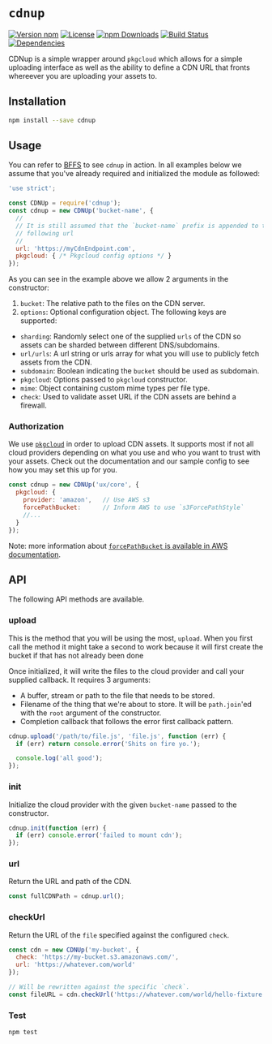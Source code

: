 # `cdnup`

[![Version npm](https://img.shields.io/npm/v/cdnup.svg?style=flat-square)](https://www.npmjs.com/package/cdnup)
[![License](https://img.shields.io/npm/l/cdnup.svg?style=flat-square)](https://github.com/warehouseai/cdnup/blob/master/LICENSE)
[![npm Downloads](https://img.shields.io/npm/dm/cdnup.svg?style=flat-square)](https://npmcharts.com/compare/cdnup?minimal=true)
[![Build Status](https://travis-ci.org/warehouseai/cdnup.svg?branch=master)](https://travis-ci.org/warehouseai/cdnup)
[![Dependencies](https://img.shields.io/david/warehouseai/cdnup.svg?style=flat-square)](https://github.com/warehouseai/cdnup/blob/master/package.json)

CDNup is a simple wrapper around `pkgcloud` which allows for a simple uploading
interface as well as the ability to define a CDN URL that fronts whereever you
are uploading your assets to.

## Installation

```sh
npm install --save cdnup
```

## Usage

You can refer to [BFFS] to see `cdnup` in action. In all examples below we
assume that you've already required and initialized the module as followed:

```js
'use strict';

const CDNUp = require('cdnup');
const cdnup = new CDNUp('bucket-name', {
  //
  // It is still assumed that the `bucket-name` prefix is appended to the
  // following url
  //
  url: 'https://myCdnEndpoint.com',
  pkgcloud: { /* Pkgcloud config options */ }
});
```

As you can see in the example above we allow 2 arguments in the constructor:

1. `bucket`: The relative path to the files on the CDN server.
2. `options`: Optional configuration object. The following keys are supported:
  - `sharding`: Randomly select one of the supplied `urls` of the CDN so assets
    can be sharded between different DNS/subdomains.
  - `url/urls`: A url string or urls array for what you will use to publicly
    fetch assets from the CDN.
  - `subdomain`: Boolean indicating the `bucket` should be used as subdomain.
  - `pkgcloud`: Options passed to `pkgcloud` constructor.
  - `mime`: Object containing custom mime types per file type.
  - `check`: Used to validate asset URL if the CDN assets are behind a firewall.

### Authorization

We use [`pkgcloud`][pkgcloud] in order to upload CDN assets. It supports most if
not all cloud providers depending on what you use and who you want to trust with
your assets. Check out the documentation and our sample config to see how you
may set this up for you.

```js
const cdnup = new CDNUp('ux/core', {
  pkgcloud: {
    provider: 'amazon',   // Use AWS s3
    forcePathBucket:      // Inform AWS to use `s3ForcePathStyle`
    //...
  }
});
```

Note: more information about [`forcePathBucket` is available in AWS
documentation][forcepath].

## API

The following API methods are available.

### upload

This is the method that you will be using the most, `upload`. When you first
call the method it might take a second to work because it will first create the
bucket if that has not already been done

Once initialized, it will write the files to the cloud provider and call your supplied
callback. It requires 3 arguments:

- A buffer, stream or path to the file that needs to be stored.
- Filename of the thing that we're about to store. It will be `path.join`'ed
  with the `root` argument of the constructor.
- Completion callback that follows the error first callback pattern.

```js
cdnup.upload('/path/to/file.js', 'file.js', function (err) {
  if (err) return console.error('Shits on fire yo.');

  console.log('all good');
});
```

### init

Initialize the cloud provider with the given `bucket-name` passed to the
constructor.

```js
cdnup.init(function (err) {
  if (err) console.error('failed to mount cdn');
});
```

### url

Return the URL and path of the CDN.

```js
const fullCDNPath = cdnup.url();
```

### checkUrl

Return the URL of the `file` specified against the configured `check`.

```js
const cdn = new CDNUp('my-bucket', {
  check: 'https://my-bucket.s3.amazonaws.com/',
  url: 'https://whatever.com/world'
});

// Will be rewritten against the specific `check`.
const fileURL = cdn.checkUrl('https://whatever.com/world/hello-fixture.js');
```

### Test

```bash
npm test
```

[pkgcloud]: https://github.com/pkgcloud/pkgcloud
[forcepath]: https://docs.aws.amazon.com/AWSJavaScriptSDK/latest/AWS/Config.html#s3ForcePathStyle-property
[BFFS]: https://github.com/warehouseai/bffs/blob/84354709fc0dc909341d72fed1466b46b130f655/index.js#L105-L118
